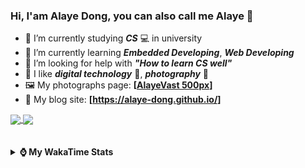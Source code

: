 ### Hi, **I'am Alaye Dong**, you can also call me **Alaye** 👋

- 📖 I’m currently studying ***CS*** 💻 in university
- 🌱 I’m currently learning ***Embedded Developing***, ***Web Developing***
- 🤔 I’m looking for help with ***"How to learn CS well"***
- 🤩 I like ***digital technology*** 📱, ***photography*** 📸
- 🖼️ My photographs page: **[[AlayeVast 500px](https://500px.com.cn/AlayeVast)]**
- 📰 My blog site: **[https://alaye-dong.github.io/]**

<!--
[![Alaye's GitHub stats](https://github-readme-stats.vercel.app/api?username=Alaye-Dong&custom_title=Alaye%20Dong`s%20GitHub%20stats&show_icons=true&rank_icon=percentile&theme=transparent&include_all_commits=true&count_private=true)](https://github.com/anuraghazra/github-readme-stats) 
[![Top Langs](https://github-readme-stats.vercel.app/api/top-langs/?username=Alaye-Dong\&layout=compact&theme=transparent)](https://github.com/anuraghazra/github-readme-stats)
-->
<a href="https://github.com/anuraghazra/github-readme-stats">
  <img height=200 align="center" src="https://github-readme-stats.vercel.app/api?username=Alaye-Dong&custom_title=Alaye%20Dong`s%20GitHub%20stats&show_icons=true&rank_icon=percentile&theme=transparent&include_all_commits=true&count_private=true" />
</a>
<a href="https://github.com/anuraghazra/convoychat">
  <img height=200 align="center" src="https://github-readme-stats.vercel.app/api/top-langs/?username=Alaye-Dong&layout=compact&theme=transparent&include_all_commits=true&count_private=true&langs_count=8&card_width=300" />
</a>

<br />
<br />

<div style="display:none"> 
  <img src="https://visitor-badge.laobi.icu/badge?page_id=Alaye-Dong.Alaye-Dong"/>
</div>
<br />

<details>	
  <summary><b> ⌚ My WakaTime Stats </b></summary>

<br />

<!--START_SECTION:waka-->
![Code Time](http://img.shields.io/badge/Code%20Time-301%20hrs%2059%20mins-blue)

![Profile Views](http://img.shields.io/badge/Profile%20Views-2-blue)

![Lines of code](https://img.shields.io/badge/From%20Hello%20World%20I%27ve%20Written-785.7%20thousand%20lines%20of%20code-blue)

**🐱 My GitHub Data** 

> 📦 68.3 kB Used in GitHub's Storage 
 > 
> 🏆 237 Contributions in the Year 2024
 > 
> 🚫 Not Opted to Hire
 > 
> 📜 14 Public Repositories 
 > 
> 🔑 5 Private Repositories 
 > 
**I'm a Night 🦉** 

```text
🌞 Morning                66 commits          ██░░░░░░░░░░░░░░░░░░░░░░░   06.16 % 
🌆 Daytime                362 commits         ████████░░░░░░░░░░░░░░░░░   33.77 % 
🌃 Evening                425 commits         ██████████░░░░░░░░░░░░░░░   39.65 % 
🌙 Night                  219 commits         █████░░░░░░░░░░░░░░░░░░░░   20.43 % 
```
📅 **I'm Most Productive on Sunday** 

```text
Monday                   167 commits         ████░░░░░░░░░░░░░░░░░░░░░   15.58 % 
Tuesday                  128 commits         ███░░░░░░░░░░░░░░░░░░░░░░   11.94 % 
Wednesday                129 commits         ███░░░░░░░░░░░░░░░░░░░░░░   12.03 % 
Thursday                 167 commits         ████░░░░░░░░░░░░░░░░░░░░░   15.58 % 
Friday                   136 commits         ███░░░░░░░░░░░░░░░░░░░░░░   12.69 % 
Saturday                 129 commits         ███░░░░░░░░░░░░░░░░░░░░░░   12.03 % 
Sunday                   216 commits         █████░░░░░░░░░░░░░░░░░░░░   20.15 % 
```


📊 **This Week I Spent My Time On** 

```text
💬 Programming Languages: 
Java                     24 hrs 37 mins      ████████████████░░░░░░░░░   64.58 % 
JavaScript               2 hrs 51 mins       ██░░░░░░░░░░░░░░░░░░░░░░░   07.50 % 
HTML                     2 hrs               █░░░░░░░░░░░░░░░░░░░░░░░░   05.26 % 
TypeScript               1 hr 29 mins        █░░░░░░░░░░░░░░░░░░░░░░░░   03.89 % 
JSON                     1 hr 28 mins        █░░░░░░░░░░░░░░░░░░░░░░░░   03.86 % 

🔥 Editors: 
IntelliJ IDEA            26 hrs 33 mins      █████████████████░░░░░░░░   69.65 % 
VS Code                  11 hrs 34 mins      ████████░░░░░░░░░░░░░░░░░   30.35 % 

🐱‍💻 Projects: 
SIMS                     18 hrs 19 mins      ████████████░░░░░░░░░░░░░   48.06 % 
bootstrap-ts-vite        6 hrs 34 mins       ████░░░░░░░░░░░░░░░░░░░░░   17.23 % 
student-information-manag6 hrs 7 mins        ████░░░░░░░░░░░░░░░░░░░░░   16.05 % 
JXUT-BST-IO-VitePress-For2 hrs               █░░░░░░░░░░░░░░░░░░░░░░░░   05.25 % 
OCR2Embed                1 hr 8 mins         █░░░░░░░░░░░░░░░░░░░░░░░░   03.01 % 
```

**I Mostly Code in C** 

```text
C                        7 repos             ████████░░░░░░░░░░░░░░░░░   33.33 % 
TypeScript               4 repos             █████░░░░░░░░░░░░░░░░░░░░   19.05 % 
C++                      3 repos             ████░░░░░░░░░░░░░░░░░░░░░   14.29 % 
Java                     1 repo              █░░░░░░░░░░░░░░░░░░░░░░░░   04.76 % 
Vue                      1 repo              █░░░░░░░░░░░░░░░░░░░░░░░░   04.76 % 
```



**Timeline**

![Lines of Code chart](https://raw.githubusercontent.com/Alaye-Dong/Alaye-Dong/main/assets/bar_graph.png)


 Last Updated on 13/12/2024 18:48:02 UTC
<!--END_SECTION:waka-->

</details>
